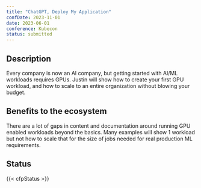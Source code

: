 ```yaml
---
title: "ChatGPT, Deploy My Application"
confDate: 2023-11-01
date: 2023-06-01
conference: Kubecon
status: submitted
---
```


## Description

Every company is now an AI company, but getting started with AI/ML workloads requires GPUs. Justin will show how to create your first GPU workload, and how to scale to an entire organization without blowing your budget.

## Benefits to the ecosystem

There are a lot of gaps in content and documentation around running GPU enabled workloads beyond the basics. Many examples will show 1 workload but not how to scale that for the size of jobs needed for real production ML requirements.

## Status
{{< cfpStatus >}}
